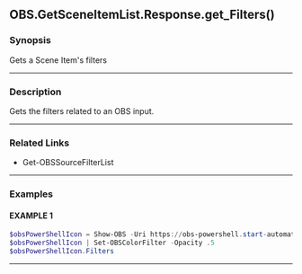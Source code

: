 OBS.GetSceneItemList.Response.get_Filters()
-------------------------------------------




### Synopsis
Gets a Scene Item's filters



---


### Description

Gets the filters related to an OBS input.



---


### Related Links
* Get-OBSSourceFilterList





---


### Examples
#### EXAMPLE 1
```PowerShell
$obsPowerShellIcon = Show-OBS -Uri https://obs-powershell.start-automating.com/Assets/obs-powershell-animated-icon.svg
$obsPowerShellIcon | Set-OBSColorFilter -Opacity .5
$obsPowerShellIcon.Filters
```



---
